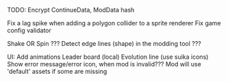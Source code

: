 ﻿TODO:
Encrypt ContinueData, ModData  hash

Fix a lag spike when adding a polygon collider to a sprite renderer
Fix game config validator

Shake OR Spin ???
Detect edge lines (shape) in the modding tool ???

UI:
Add animations
Leader board (local)
Evolution line (use suika icons)
Show error message/error icon, when mod is invalid??? Mod will use 'default' assets if some are missing